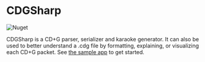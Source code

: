 # CDGSharp

![Nuget](https://img.shields.io/nuget/v/CDGSharp)

CDGSharp is a CD+G parser, serializer and karaoke generator.
It can also be used to better understand a .cdg file by formatting, explaining, or visualizing each CD+G packet.
See [the sample app](CDGSharp.CLI/Program.fs) to get started.
